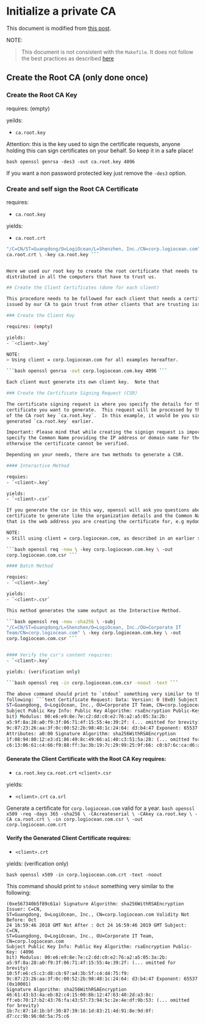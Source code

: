 # Initialize a private CA

This document is modified from [this
post](https://gist.github.com/fntlnz/cf14feb5a46b2eda428e000157447309).

NOTE:
> This document is not consistent with the `Makefile`.  It does not follow the
> best practices as described
> [here](https://www.phildev.net/ssl/creating_ca.html)

## Create the Root CA (only done once)

### Create the Root CA Key

requires: (empty)

yeilds:
- `ca.root.key`

Attention: this is the key used to sign the certificate requests, anyone holding
this can sign certificates on your behalf. So keep it in a safe place!

```bash openssl genrsa -des3 -out ca.root.key 4096 ```

If you want a non password protected key just remove the `-des3` option.

### Create and self sign the Root CA Certificate

requires:
- `ca.root.key`

yields:
- `ca.root.crt`

```bash openssl req -x509 -new -nodes -sha256 -days 1024 \ -subj
"/C=CN/ST=Guangdong/O=LogiOcean/L=Shenzhen, Inc./CN=corp.logiocean.com" \ -out
ca.root.crt \ -key ca.root.key ```


Here we used our root key to create the root certificate that needs to be
distributed in all the computers that have to trust us.

## Create the Client Certificates (done for each client)

This procedure needs to be followed for each client that needs a certificate
issued by our CA to gain trust from other clients that are trusting issuing CA.

### Create the Client Key

requires: (empty)

yields:
- `<client>.key`

NOTE:
> Using client = corp.logiocean.com for all examples hereafter.

```bash openssl genrsa -out corp.logiocean.com.key 4096 ```

Each client must generate its own client key.  Note that

### Create the Certificate Signing Request (CSR)

The certificate signing request is where you specify the details for the
certificate you want to generate.  This request will be processed by the owner
of the CA root key `ca.root.key`.  In this example, it would be you since you
generated `ca.root.key` earlier.

Important: Please mind that while creating the signign request is important to
specify the Common Name providing the IP address or domain name for the service,
otherwise the certificate cannot be verified.

Depending on your needs, there are two methods to generate a CSR.

#### Interactive Method

requies:
- `<client>.key`

yields:
- `<client>.csr`

If you generate the csr in this way, openssl will ask you questions about the
certificate to generate like the organization details and the Common Name (CN)
that is the web address you are creating the certificate for, e.g mydomain.com.

NOTE:
> Still using client = corp.logiocean.com, as described in an earlier section.

```bash openssl req -new \ -key corp.logiocean.com.key \ -out
corp.logiocean.com.csr ```

#### Batch Method

requies:
- `<client>.key`

yields:
- `<client>.csr`

This method generates the same output as the Interactive Method.

```bash openssl req -new -sha256 \ -subj
"/C=CN/ST=Guangdong/L=Shenzhen/O=LogiOcean, Inc./OU=Corporate IT
Team/CN=corp.logiocean.com" \ -key corp.logiocean.com.key \ -out
corp.logiocean.com.csr ```


#### Verify the csr's content requires:
- `<client>.key`

yields: (verification only)

```bash openssl req -in corp.logiocean.com.csr -noout -text ```

The above command should print to `stdout` something very similar to the
following: ```text Certificate Request: Data: Version: 0 (0x0) Subject: C=CN,
ST=Guangdong, O=LogiOcean, Inc., OU=Corporate IT Team, CN=corp.logiocean.com
Subject Public Key Info: Public Key Algorithm: rsaEncryption Public-Key: (4096
bit) Modulus: 00:e6:e9:8e:7e:c2:dd:c0:e2:76:a2:a5:05:3a:2b:
a5:9f:8a:28:a0:f9:3f:06:71:4f:15:55:4e:39:2f: (... omitted for brevity)
9c:87:23:26:aa:3f:0c:00:52:2b:98:48:1c:24:64: d3:b4:47 Exponent: 65537 (0x10001)
Attributes: a0:00 Signature Algorithm: sha256WithRSAEncryption
1f:08:94:80:12:e3:d1:86:49:8c:49:66:a1:40:c3:51:5a:28: (... omitted for brevity)
c6:13:06:61:c4:66:f9:88:ff:3a:3b:19:7c:29:99:25:9f:66: c0:b7:6c:ca:d6:a9:f5:c9
```

#### Generate the Client Certificate with the Root CA Key requires:
- `ca.root.key` `ca.root.crt` `<client>.csr`

yields:
- `<client>.crt` `ca.srl`

Generate a certificate for `corp.logiocean.com` valid for a year.  ```bash
openssl x509 -req -days 365 -sha256 \ -CAcreateserial \ -CAkey ca.root.key \ -CA
ca.root.crt \ -in corp.logiocean.com.csr \ -out corp.logiocean.com.crt ```

#### Verify the Generated Client Certificate requires:
- `<client>.crt`

yields: (verification only)

```bash openssl x509 -in corp.logiocean.com.crt -text -noout ```

This command should print to `stdout` something very similar to the following:
```text Certificate: Data: Version: 1 (0x0) Serial Number: 16530238180738844186
(0xe567340b5f89c61a) Signature Algorithm: sha256WithRSAEncryption Issuer: C=CN,
ST=Guangdong, O=LogiOcean, Inc., CN=corp.logiocean.com Validity Not Before: Oct
24 16:59:46 2018 GMT Not After : Oct 24 16:59:46 2019 GMT Subject: C=CN,
ST=Guangdong, O=LogiOcean, Inc., OU=Corporate IT Team, CN=corp.logiocean.com
Subject Public Key Info: Public Key Algorithm: rsaEncryption Public-Key: (4096
bit) Modulus: 00:e6:e9:8e:7e:c2:dd:c0:e2:76:a2:a5:05:3a:2b:
a5:9f:8a:28:a0:f9:3f:06:71:4f:15:55:4e:39:2f: (... omitted for brevity)
10:5f:e6:c5:c3:d8:cb:97:a4:3b:5f:c4:d4:75:f9:
9c:87:23:26:aa:3f:0c:00:52:2b:98:48:1c:24:64: d3:b4:47 Exponent: 65537 (0x10001)
Signature Algorithm: sha256WithRSAEncryption
46:61:43:b3:4a:eb:82:c4:15:00:8b:12:47:63:40:2d:a3:8c:
ff:eb:70:17:b2:43:76:fa:43:57:73:94:5c:2e:4e:df:9b:53: (... omitted for brevity)
1b:7c:87:1d:1b:bf:30:87:39:16:1d:83:21:4d:91:8e:9d:8f: d7:cc:9b:96:0d:5a:75:c6
```

